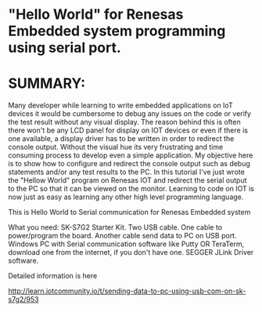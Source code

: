 
# "Hello World" for Renesas Embedded system programming using serial port.

# SUMMARY:
Many developer while learning to write embedded applications on IoT devices it would be cumbersome to debug any issues on the code or verify the test result without any visual display. The reason behind this is often there won't be any LCD panel for display on IOT devices or even if there is one available, a display driver has to be written in order to redirect the console output.  Without the visual hue its very frustrating and time consuming process to develop even a simple application. 
My objective here is to show how to configure and redirect the console output such as debug statements and/or any test results to the PC. In this tutorial I've just wrote the "Hellow World" program on Renesas IOT and redirect the serial output to the PC so that it can be viewed on the monitor. Learning to code on IOT is now just as easy as learning any other high level programming language.

This is Hello World to Serial communication for Renesas Embedded system

What you need:
SK-S7G2 Starter Kit.
Two USB cable. One cable to power/program the board. Another cable send data to PC on USB port.
Windows PC with Serial communication software like Putty OR TeraTerm, download one from the internet, if you don't have one.
SEGGER JLink Driver software. 

Detailed information is here

http://learn.iotcommunity.io/t/sending-data-to-pc-using-usb-com-on-sk-s7g2/953
